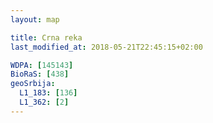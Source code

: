 ```yaml
---
layout: map

title: Crna reka
last_modified_at: 2018-05-21T22:45:15+02:00

WDPA: [145143]
BioRaS: [438]
geoSrbija:
  L1_183: [136]
  L1_362: [2]
---
```

